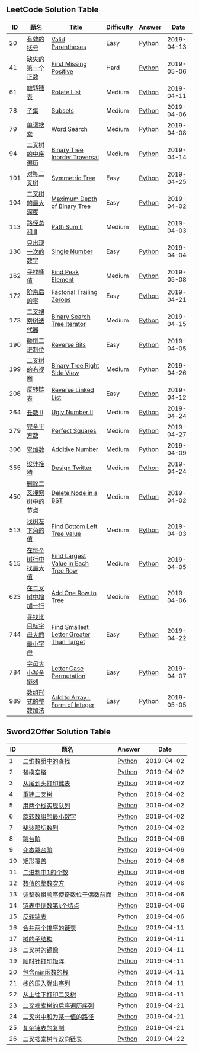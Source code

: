 ## LeetCode Solution Table

| ID   | 题名                                                         | Title                                                        | Difficulty | Answer          | Date       |
| ---- | ------------------------------------------------------------ | ------------------------------------------------------------ | ---------- | --------------- | ---------- |
| 20    | [有效的括号](https://leetcode-cn.com/problems/valid-parentheses/description/) | [Valid Parentheses](https://leetcode.com/problems/valid-parentheses/description/) | Easy       | [Python](https://github.com/YimingXue/leetcode-sword2offer/blob/master/leetcode/有效的括号.py) | 2019-04-13 |
| 41    | [缺失的第一个正数](https://leetcode-cn.com/problems/first-missing-positive/description/) | [First Missing Positive](https://leetcode.com/problems/first-missing-positive/description/) | Hard       | [Python](https://github.com/YimingXue/leetcode-sword2offer/blob/master/leetcode/缺失的第一个正数.py) | 2019-05-06 |
| 61    | [旋转链表](https://leetcode-cn.com/problems/rotate-list/description/) | [Rotate List](https://leetcode.com/problems/rotate-list/description/) | Medium       | [Python](https://github.com/YimingXue/leetcode-sword2offer/blob/master/leetcode/旋转链表.py) | 2019-04-11 |
| 78    | [子集](https://leetcode-cn.com/problems/subsets/description/) | [Subsets](https://leetcode.com/problems/subsets/description/) | Medium       | [Python](https://github.com/YimingXue/leetcode-sword2offer/blob/master/leetcode/子集.py) | 2019-04-06 |
| 79    | [单词搜索](https://leetcode-cn.com/problems/word-search/description/) | [Word Search](https://leetcode.com/problems/word-search/description/) | Medium       | [Python](https://github.com/YimingXue/leetcode-sword2offer/blob/master/leetcode/单词搜索.py) | 2019-04-08 |
| 94    | [二叉树的中序遍历](https://leetcode-cn.com/problems/binary-tree-inorder-traversal/description/) | [Binary Tree Inorder Traversal](https://leetcode.com/problems/binary-tree-inorder-traversal/description/) | Medium       | [Python](https://github.com/YimingXue/leetcode-sword2offer/blob/master/leetcode/二叉树的中序遍历.py) | 2019-04-14 |
| 101    | [对称二叉树](https://leetcode-cn.com/problems/symmetric-tree/description/) | [Symmetric Tree](https://leetcode.com/problems/symmetric-tree/description/) | Easy       | [Python](https://github.com/YimingXue/leetcode-sword2offer/blob/master/leetcode/对称二叉树.py) | 2019-04-25 |
| 104    | [二叉树的最大深度](https://leetcode-cn.com/problems/maximum-depth-of-binary-tree/description/) | [Maximum Depth of Binary Tree](https://leetcode.com/problems/maximum-depth-of-binary-tree/description/) | Easy       | [Python](https://github.com/YimingXue/leetcode-sword2offer/blob/master/leetcode/二叉树的最大深度.py) | 2019-04-02 |
| 113    | [路径总和 II](https://leetcode-cn.com/problems/path-sum-ii/description/) | [Path Sum II](https://leetcode.com/problems/path-sum-ii/description/) | Medium       | [Python](https://github.com/YimingXue/leetcode-sword2offer/blob/master/leetcode/路径总和-ii.py) | 2019-04-03 |
| 136    | [只出现一次的数字](https://leetcode-cn.com/problems/single-number/description/) | [Single Number](https://leetcode.com/problems/single-number/description/) | Easy       | [Python](https://github.com/YimingXue/leetcode-sword2offer/blob/master/leetcode/只出现一次的数字.py) | 2019-04-04 |
| 162    | [寻找峰值](https://leetcode-cn.com/problems/find-peak-element/description/) | [Find Peak Element](https://leetcode.com/problems/find-peak-element/description/) | Medium       | [Python](https://github.com/YimingXue/leetcode-sword2offer/blob/master/leetcode/寻找峰值.py) | 2019-05-08 |
| 172    | [阶乘后的零](https://leetcode-cn.com/problems/factorial-trailing-zeroes/description/) | [Factorial Trailing Zeroes](https://leetcode.com/problems/factorial-trailing-zeroes/description/) | Easy       | [Python](https://github.com/YimingXue/leetcode-sword2offer/blob/master/leetcode/阶乘后的零.py) | 2019-04-21 |
| 173    | [二叉搜索树迭代器](https://leetcode-cn.com/problems/binary-search-tree-iterator/description/) | [Binary Search Tree Iterator](https://leetcode.com/problems/binary-search-tree-iterator/description/) | Medium       | [Python](https://github.com/YimingXue/leetcode-sword2offer/blob/master/leetcode/二叉搜索树迭代器.py) | 2019-04-15 |
| 190    | [颠倒二进制位](https://leetcode-cn.com/problems/reverse-bits/description/) | [Reverse Bits](https://leetcode.com/problems/reverse-bits/description/) | Easy       | [Python](https://github.com/YimingXue/leetcode-sword2offer/blob/master/leetcode/颠倒二进制位.py) | 2019-04-05 |
| 199    | [二叉树的右视图](https://leetcode-cn.com/problems/binary-tree-right-side-view/description/) | [Binary Tree Right Side View](https://leetcode.com/problems/binary-tree-right-side-view/description/) | Medium       | [Python](https://github.com/YimingXue/leetcode-sword2offer/blob/master/leetcode/二叉树的右视图.py) | 2019-04-26 |
| 206    | [反转链表](https://leetcode-cn.com/problems/reverse-linked-list/description/) | [Reverse Linked List](https://leetcode.com/problems/reverse-linked-list/description/) | Easy       | [Python](https://github.com/YimingXue/leetcode-sword2offer/blob/master/leetcode/反转链表.py) | 2019-04-12 |
| 264    | [丑数 II](https://leetcode-cn.com/problems/ugly-number-ii/description/) | [Ugly Number II](https://leetcode.com/problems/ugly-number-ii/description/) | Medium       | [Python](https://github.com/YimingXue/leetcode-sword2offer/blob/master/leetcode/丑数-ii.py) | 2019-04-24 |
| 279    | [完全平方数](https://leetcode-cn.com/problems/perfect-squares/description/) | [Perfect Squares](https://leetcode.com/problems/perfect-squares/description/) | Medium       | [Python](https://github.com/YimingXue/leetcode-sword2offer/blob/master/leetcode/完全平方数.py) | 2019-04-27 |
| 306    | [累加数](https://leetcode-cn.com/problems/additive-number/description/) | [Additive Number](https://leetcode.com/problems/additive-number/description/) | Medium       | [Python](https://github.com/YimingXue/leetcode-sword2offer/blob/master/leetcode/累加数.py) | 2019-04-09 |
| 355    | [设计推特](https://leetcode-cn.com/problems/design-twitter/description/) | [Design Twitter](https://leetcode.com/problems/design-twitter/description/) | Medium       | [Python](https://github.com/YimingXue/leetcode-sword2offer/blob/master/leetcode/设计推特.py) | 2019-04-24 |
| 450    | [删除二叉搜索树中的节点](https://leetcode-cn.com/problems/delete-node-in-a-bst/description/) | [Delete Node in a BST](https://leetcode.com/problems/delete-node-in-a-bst/description/) | Medium       | [Python](https://github.com/YimingXue/leetcode-sword2offer/blob/master/leetcode/删除二叉搜索树中的节点.py) | 2019-04-02 |
| 513    | [找树左下角的值](https://leetcode-cn.com/problems/find-bottom-left-tree-value/description/) | [Find Bottom Left Tree Value](https://leetcode.com/problems/find-bottom-left-tree-value/description/) | Medium       | [Python](https://github.com/YimingXue/leetcode-sword2offer/blob/master/leetcode/找树左下角的值.py) | 2019-04-03 |
| 515    | [在每个树行中找最大值](https://leetcode-cn.com/problems/find-largest-value-in-each-tree-row/description/) | [Find Largest Value in Each Tree Row](https://leetcode.com/problems/find-largest-value-in-each-tree-row/description/) | Medium       | [Python](https://github.com/YimingXue/leetcode-sword2offer/blob/master/leetcode/在每个树行中找最大值.py) | 2019-04-05 |
| 623    | [在二叉树中增加一行](https://leetcode-cn.com/problems/add-one-row-to-tree/description/) | [Add One Row to Tree](https://leetcode.com/problems/add-one-row-to-tree/description/) | Medium       | [Python](https://github.com/YimingXue/leetcode-sword2offer/blob/master/leetcode/在二叉树中增加一行.py) | 2019-04-06 |
| 744    | [寻找比目标字母大的最小字母](https://leetcode-cn.com/problems/find-smallest-letter-greater-than-target/description/) | [Find Smallest Letter Greater Than Target](https://leetcode.com/problems/find-smallest-letter-greater-than-target/description/) | Easy       | [Python](https://github.com/YimingXue/leetcode-sword2offer/blob/master/leetcode/寻找比目标字母大的最小字母.py) | 2019-04-22 |
| 784    | [字母大小写全排列](https://leetcode-cn.com/problems/letter-case-permutation/description/) | [Letter Case Permutation](https://leetcode.com/problems/letter-case-permutation/description/) | Easy       | [Python](https://github.com/YimingXue/leetcode-sword2offer/blob/master/leetcode/二叉搜索树中的插入操作.py) | 2019-04-07 |
| 989    | [数组形式的整数加法](https://leetcode-cn.com/problems/add-to-array-form-of-integer/description/) | [Add to Array-Form of Integer](https://leetcode.com/problems/add-to-array-form-of-integer/description/) | Easy       | [Python](https://github.com/YimingXue/leetcode-sword2offer/blob/master/leetcode/按公因数计算最大组件大小.py) | 2019-05-05 |



## Sword2Offer Solution Table

| ID   | 题名 | Answer | Date |
| ---- | ---- | ------ | ---- |
| 1    | [二维数组中的查找](https://www.nowcoder.com/practice/abc3fe2ce8e146608e868a70efebf62e?tpId=13&tqId=11154&rp=1&ru=%2Fta%2Fcoding-interviews&qru=%2Fta%2Fcoding-interviews%2Fquestion-ranking&tPage=1) | [Python](https://github.com/YimingXue/leetcode-sword2offer/blob/master/sword2offer/二维数组中的查找.py) | 2019-04-02 |
| 2    | [替换空格](https://www.nowcoder.com/practice/4060ac7e3e404ad1a894ef3e17650423?tpId=13&tqId=11155&rp=1&ru=%2Fta%2Fcoding-interviews&qru=%2Fta%2Fcoding-interviews%2Fquestion-ranking&tPage=1) | [Python](https://github.com/YimingXue/leetcode-sword2offer/blob/master/sword2offer/替换空格.py) | 2019-04-02 |
| 3    | [从尾到头打印链表](https://www.nowcoder.com/practice/d0267f7f55b3412ba93bd35cfa8e8035?tpId=13&tqId=11156&rp=1&ru=%2Fta%2Fcoding-interviews&qru=%2Fta%2Fcoding-interviews%2Fquestion-ranking&tPage=1) | [Python](https://github.com/YimingXue/leetcode-sword2offer/blob/master/sword2offer/从尾到头打印链表.py) | 2019-04-02 |
| 4    | [重建二叉树](https://www.nowcoder.com/practice/8a19cbe657394eeaac2f6ea9b0f6fcf6?tpId=13&tqId=11157&tPage=1&rp=1&ru=%2Fta%2Fcoding-interviews&qru=%2Fta%2Fcoding-interviews%2Fquestion-ranking) | [Python](https://github.com/YimingXue/leetcode-sword2offer/blob/master/sword2offer/重建二叉树.py) | 2019-04-02 |
| 5    | [用两个栈实现队列](https://www.nowcoder.com/practice/54275ddae22f475981afa2244dd448c6?tpId=13&tqId=11158&rp=1&ru=/ta/coding-interviews&qru=/ta/coding-interviews/question-ranking) | [Python](https://github.com/YimingXue/leetcode-sword2offer/blob/master/sword2offer/用两个栈实现队列.py) | 2019-04-02 |
| 6    | [旋转数组的最小数字](https://www.nowcoder.com/practice/9f3231a991af4f55b95579b44b7a01ba?tpId=13&tqId=11159&rp=1&ru=%2Fta%2Fcoding-interviews&qru=%2Fta%2Fcoding-interviews%2Fquestion-ranking&tPage=1) | [Python](https://github.com/YimingXue/leetcode-sword2offer/blob/master/sword2offer/旋转数组的最小数字.py) | 2019-04-02 |
| 7    | [斐波那切数列](https://www.nowcoder.com/practice/c6c7742f5ba7442aada113136ddea0c3?tpId=13&tqId=11160&rp=1&ru=%2Fta%2Fcoding-interviews&qru=%2Fta%2Fcoding-interviews%2Fquestion-ranking&tPage=1) | [Python](https://github.com/YimingXue/leetcode-sword2offer/blob/master/sword2offer/斐波那切数列.py) | 2019-04-02 |
| 8    | [跳台阶](https://www.nowcoder.com/practice/8c82a5b80378478f9484d87d1c5f12a4?tpId=13&tqId=11161&tPage=1&rp=1&ru=%2Fta%2Fcoding-interviews&qru=%2Fta%2Fcoding-interviews%2Fquestion-ranking) | [Python](https://github.com/YimingXue/leetcode-sword2offer/blob/master/sword2offer/跳台阶.py) | 2019-04-06 |
| 9    | [变态跳台阶](https://www.nowcoder.com/practice/22243d016f6b47f2a6928b4313c85387?tpId=13&tqId=11162&tPage=1&rp=1&ru=%2Fta%2Fcoding-interviews&qru=%2Fta%2Fcoding-interviews%2Fquestion-ranking) | [Python](https://github.com/YimingXue/leetcode-sword2offer/blob/master/sword2offer/变态跳台阶.py) | 2019-04-06 |
| 10    | [矩形覆盖](https://www.nowcoder.com/practice/72a5a919508a4251859fb2cfb987a0e6?tpId=13&tqId=11163&tPage=1&rp=1&ru=/ta/coding-interviews&qru=/ta/coding-interviews/question-ranking) | [Python](https://github.com/YimingXue/leetcode-sword2offer/blob/master/sword2offer/矩形覆盖.py) | 2019-04-06 |
| 11    | [二进制中1的个数](https://www.nowcoder.com/practice/8ee967e43c2c4ec193b040ea7fbb10b8?tpId=13&tqId=11164&tPage=1&rp=1&ru=%2Fta%2Fcoding-interviews&qru=%2Fta%2Fcoding-interviews%2Fquestion-ranking) | [Python](https://github.com/YimingXue/leetcode-sword2offer/blob/master/sword2offer/二进制中1的个数.py) | 2019-04-06 |
| 12    | [数值的整数次方](https://www.nowcoder.com/practice/1a834e5e3e1a4b7ba251417554e07c00?tpId=13&tqId=11165&tPage=1&rp=1&ru=%2Fta%2Fcoding-interviews&qru=%2Fta%2Fcoding-interviews%2Fquestion-ranking) | [Python](https://github.com/YimingXue/leetcode-sword2offer/blob/master/sword2offer/数值的整数次方.py) | 2019-04-06 |
| 13    | [调整数组顺序使奇数位于偶数前面](https://www.nowcoder.com/practice/beb5aa231adc45b2a5dcc5b62c93f593?tpId=13&tqId=11166&tPage=1&rp=1&ru=%2Fta%2Fcoding-interviews&qru=%2Fta%2Fcoding-interviews%2Fquestion-ranking) | [Python](https://github.com/YimingXue/leetcode-sword2offer/blob/master/sword2offer/调整数组顺序使奇数位于偶数前面.py) | 2019-04-06 |
| 14    | [链表中倒数第k个结点](https://www.nowcoder.com/practice/529d3ae5a407492994ad2a246518148a?tpId=13&tqId=11167&tPage=1&rp=1&ru=%2Fta%2Fcoding-interviews&qru=%2Fta%2Fcoding-interviews%2Fquestion-ranking) | [Python](https://github.com/YimingXue/leetcode-sword2offer/blob/master/sword2offer/链表中倒数第k个结点.py) | 2019-04-06 |
| 15    | [反转链表](https://www.nowcoder.com/practice/75e878df47f24fdc9dc3e400ec6058ca?tpId=13&tqId=11168&tPage=1&rp=1&ru=%2Fta%2Fcoding-interviews&qru=%2Fta%2Fcoding-interviews%2Fquestion-ranking) | [Python](https://github.com/YimingXue/leetcode-sword2offer/blob/master/sword2offer/反转链表.py) | 2019-04-06 |
| 16    | [合并两个排序的链表](https://www.nowcoder.com/practice/d8b6b4358f774294a89de2a6ac4d9337?tpId=13&tqId=11169&tPage=1&rp=1&ru=/ta/coding-interviews&qru=/ta/coding-interviews/question-ranking) | [Python](https://github.com/YimingXue/leetcode-sword2offer/blob/master/sword2offer/合并两个排序的链表.py) | 2019-04-11 |
| 17    | [树的子结构](https://www.nowcoder.com/practice/6e196c44c7004d15b1610b9afca8bd88?tpId=13&tqId=11170&tPage=1&rp=1&ru=%2Fta%2Fcoding-interviews&qru=%2Fta%2Fcoding-interviews%2Fquestion-ranking) | [Python](https://github.com/YimingXue/leetcode-sword2offer/blob/master/sword2offer/树的子结构.py) | 2019-04-11 |
| 18    | [二叉树的镜像](https://www.nowcoder.com/practice/564f4c26aa584921bc75623e48ca3011?tpId=13&tqId=11171&tPage=1&rp=1&ru=%2Fta%2Fcoding-interviews&qru=%2Fta%2Fcoding-interviews%2Fquestion-ranking) | [Python](https://github.com/YimingXue/leetcode-sword2offer/blob/master/sword2offer/二叉树的镜像.py) | 2019-04-11 |
| 19    | [顺时针打印矩阵](https://www.nowcoder.com/practice/9b4c81a02cd34f76be2659fa0d54342a?tpId=13&tqId=11172&tPage=1&rp=1&ru=%2Fta%2Fcoding-interviews&qru=%2Fta%2Fcoding-interviews%2Fquestion-ranking) | [Python](https://github.com/YimingXue/leetcode-sword2offer/blob/master/sword2offer/顺时针打印矩阵.py) | 2019-04-11 |
| 20    | [包含min函数的栈](https://www.nowcoder.com/practice/4c776177d2c04c2494f2555c9fcc1e49?tpId=13&tqId=11173&tPage=1&rp=1&ru=%2Fta%2Fcoding-interviews&qru=%2Fta%2Fcoding-interviews%2Fquestion-ranking) | [Python](https://github.com/YimingXue/leetcode-sword2offer/blob/master/sword2offer/包含min函数的栈.py) | 2019-04-11 |
| 21    | [栈的压入弹出序列](https://www.nowcoder.com/practice/d77d11405cc7470d82554cb392585106?tpId=13&tqId=11174&tPage=2&rp=1&ru=%2Fta%2Fcoding-interviews&qru=%2Fta%2Fcoding-interviews%2Fquestion-ranking) | [Python](https://github.com/YimingXue/leetcode-sword2offer/blob/master/sword2offer/栈的压入弹出序列.py) | 2019-04-11 |
| 22    | [从上往下打印二叉树](https://www.nowcoder.com/practice/7fe2212963db4790b57431d9ed259701?tpId=13&tqId=11175&tPage=2&rp=1&ru=%2Fta%2Fcoding-interviews&qru=%2Fta%2Fcoding-interviews%2Fquestion-ranking) | [Python](https://github.com/YimingXue/leetcode-sword2offer/blob/master/sword2offer/从上往下打印二叉树.py) | 2019-04-11 |
| 23    | [二叉搜索树的后序遍历序列](https://www.nowcoder.com/practice/a861533d45854474ac791d90e447bafd?tpId=13&tqId=11176&tPage=2&rp=2&ru=%2Fta%2Fcoding-interviews&qru=%2Fta%2Fcoding-interviews%2Fquestion-ranking) | [Python](https://github.com/YimingXue/leetcode-sword2offer/blob/master/sword2offer/二叉搜索树的后序遍历序列.py) | 2019-04-21 |
| 24    | [二叉树中和为某一值的路径](https://www.nowcoder.com/practice/b736e784e3e34731af99065031301bca?tpId=13&tqId=11177&tPage=2&rp=2&ru=%2Fta%2Fcoding-interviews&qru=%2Fta%2Fcoding-interviews%2Fquestion-ranking) | [Python](https://github.com/YimingXue/leetcode-sword2offer/blob/master/sword2offer/二叉树中和为某一值的路径.py) | 2019-04-21 |
| 25    | [复杂链表的复制](https://www.nowcoder.com/practice/f836b2c43afc4b35ad6adc41ec941dba?tpId=13&tqId=11178&tPage=2&rp=2&ru=%2Fta%2Fcoding-interviews&qru=%2Fta%2Fcoding-interviews%2Fquestion-ranking) | [Python](https://github.com/YimingXue/leetcode-sword2offer/blob/master/sword2offer/复杂链表的复制.py) | 2019-04-21 |
| 26    | [二叉搜索树与双向链表](https://www.nowcoder.com/practice/947f6eb80d944a84850b0538bf0ec3a5?tpId=13&tqId=11179&tPage=2&rp=2&ru=%2Fta%2Fcoding-interviews&qru=%2Fta%2Fcoding-interviews%2Fquestion-ranking) | [Python](https://github.com/YimingXue/leetcode-sword2offer/blob/master/sword2offer/二叉搜索树与双向链表.py) | 2019-04-22 |





